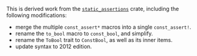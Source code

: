 This is derived work from the
[`static_assertions`](https://crates.io/crates/static_assertions/1.1.0) crate,
including the following modifications:

- merge the multiple `const_assert*` macros into a single `const_assert!`.
- rename the `to_bool` macro to `const_bool`, and simplify.
- rename the `ToBool` trait to `ConstBool`, as well as its inner items.
- update syntax to 2012 edition.
